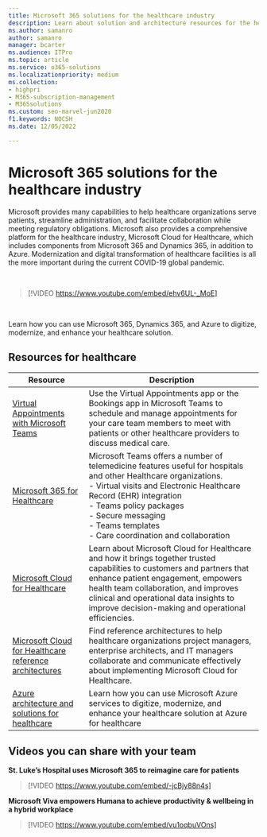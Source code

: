 ```yaml
---
title: Microsoft 365 solutions for the healthcare industry
description: Learn about solution and architecture resources for the healthcare industry using Microsoft 365
ms.author: samanro
author: samanro
manager: bcarter
ms.audience: ITPro
ms.topic: article
ms.service: o365-solutions
ms.localizationpriority: medium
ms.collection:
- highpri 
- M365-subscription-management
- M365solutions
ms.custom: seo-marvel-jun2020
f1.keywords: NOCSH
ms.date: 12/05/2022

---
```


# Microsoft 365 solutions for the healthcare industry

Microsoft provides many capabilities to help healthcare organizations serve patients, streamline administration, and facilitate collaboration while meeting regulatory obligations. Microsoft also provides a comprehensive platform for the healthcare industry, Microsoft Cloud for Healthcare, which includes components from  Microsoft 365 and Dynamics 365, in addition to Azure. Modernization and digital transformation of healthcare facilities is all the more important during the current COVID-19 global pandemic.

<br>

> [!VIDEO https://www.youtube.com/embed/ehv6UL-_MoE]

<br>

Learn how you can use Microsoft 365, Dynamics 365, and Azure to digitize, modernize, and enhance your healthcare solution.

## Resources for healthcare

|Resource |Description  |
|---------|---------|
|[Virtual Appointments with Microsoft Teams](../frontline/virtual-appointments.md) | Use the Virtual Appointments app or the Bookings app in Microsoft Teams to schedule and manage appointments for your care team members to meet with patients or other healthcare providers to discuss medical care.    |
|[Microsoft 365 for Healthcare](/microsoft-365/frontline/teams-in-hc)    |  Microsoft Teams offers a number of telemedicine features useful for hospitals and other Healthcare organizations. <br>- Virtual visits and Electronic Healthcare Record (EHR) integration<br>- Teams policy packages<br>- Secure messaging<br>- Teams templates<br>- Care coordination and collaboration      |
|[Microsoft Cloud for Healthcare](/industry/healthcare/overview)  | Learn about Microsoft Cloud for Healthcare and how it brings together trusted capabilities to customers and partners that enhance patient engagement, empowers health team collaboration, and improves clinical and operational data insights to improve decision-making and operational efficiencies.     |
|[Microsoft Cloud for Healthcare reference architectures](/industry/healthcare/architecture/overview) | Find reference architectures to help healthcare organizations project managers, enterprise architects, and IT managers collaborate and communicate effectively about implementing Microsoft Cloud for Healthcare. |
|[Azure architecture and solutions for healthcare](/azure/architecture/industries/healthcare)| Learn how you can use Microsoft Azure services to digitize, modernize, and enhance your healthcare solution at Azure for healthcare|

## Videos you can share with your team

**St. Luke’s Hospital uses Microsoft 365 to reimagine care for patients**
<br>

> [!VIDEO https://www.youtube.com/embed/-jcBjy88n4s]

**Microsoft Viva empowers Humana to achieve productivity & wellbeing in a hybrid workplace**

> [!VIDEO https://www.youtube.com/embed/vu1oqbuVOns]



<br>
